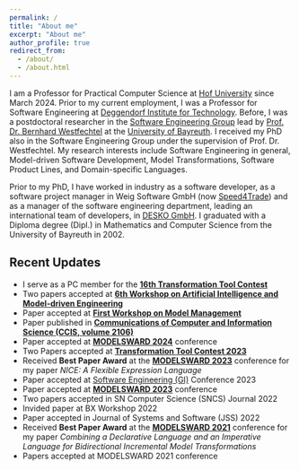 ```yaml
---
permalink: /
title: "About me"
excerpt: "About me"
author_profile: true
redirect_from: 
  - /about/
  - /about.html
---
```


I am a Professor for Practical Computer Science at [Hof University](https://www.hof-university.de) since March 2024. Prior to my current employment, I was a Professor for Software Engineering at [Deggendorf Institute for Technology](https://www.th-deg.de/en). Before, I was a postdoctoral researcher in the [Software Engineering Group](https://www.ai1.uni-bayreuth.de/en/index.html) lead by [Prof. Dr. Bernhard Westfechtel](https://www.ai1.uni-bayreuth.de/en/team/prof-westfechtel/index.php) at the [University of Bayreuth](https://www.uni-bayreuth.de/en). I received my PhD also in the Software Engineering Group under the supervision of Prof. Dr. Westfechtel. My research interests include Software Engineering in general, Model-driven Software Development, Model Transformations, Software Product Lines, and Domain-specific Languages. 

Prior to my PhD, I have worked in industry as a software developer, as a software project manager in Weig Software GmbH (now [Speed4Trade](https://speed4trade.com)) and as a manager of the software engineering department, leading an international team of developers, in [DESKO GmbH](http://www.desko.de). I graduated with a Diploma degree (Dipl.) in Mathematics and Computer Science from the University of Bayreuth in 2002. 


Recent Updates
------

- I serve as a PC member for the **[16th Transformation Tool Contest](https://transformationtoolcontest.github.io/)**
- Two papers accepted at **[6th Workshop on Artificial Intelligence and Model-driven Engineering](https://mde-intelligence.github.io/)**
- Paper accepted at **[First Workshop on Model Management](https://mom2024.wp.imt.fr/)**
- Paper published in **[Communications of Computer and Information Science (CCIS, volume 2106)](https://link.springer.com/chapter/10.1007/978-3-031-66339-0_6)**
- Paper accepted at **[MODELSWARD 2024](https://modelsward.scitevents.org/)** conference
- Two Papers accepted at **[Transformation Tool Contest 2023](https://www.transformation-tool-contest.eu/)**
- Received **Best Paper Award** at the **[MODELSWARD 2023](https://modelsward.scitevents.org/)** conference for my paper *NICE: A Flexible Expression Language*
- Paper accepted at [Software Engineering (GI)](https://se-2023.gi.de/) Conference 2023
- Paper accepted at  **[MODELSWARD 2023](https://modelsward.scitevents.org/)** conference
- Two papers accepted in SN Computer Science (SNCS) Journal 2022
- Invided paper at BX Workshop 2022
- Paper accepted in Journal of Systems and Software (JSS) 2022
- Received **Best Paper Award** at the **[MODELSWARD 2021](https://modelsward.scitevents.org/)** conference for my paper *Combining a Declarative Language and an Imperative Language for Bidirectional Incremental Model Transformations*
- Papers accepted at MODELSWARD 2021 conference

